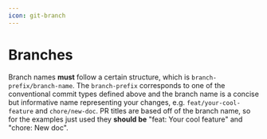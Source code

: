 ```yaml
---
icon: git-branch
---
```


# Branches

Branch names __must__ follow a certain structure, which is `branch-prefix/branch-name`. The `branch-prefix` corresponds to one of the conventional commit types defined above and the branch name is a concise but informative name representing your changes, e.g. `feat/your-cool-feature` and `chore/new-doc`. PR titles are based off of the branch name, so for the examples just used they __should be__ "feat: Your cool feature" and "chore: New doc".
